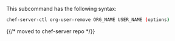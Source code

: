 This subcommand has the following syntax:

```bash
chef-server-ctl org-user-remove ORG_NAME USER_NAME (options)
```


{{/* moved to chef-server repo */}}
